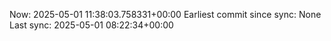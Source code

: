 Now: 2025-05-01 11:38:03.758331+00:00 Earliest commit since sync: None Last sync: 2025-05-01 08:22:34+00:00

